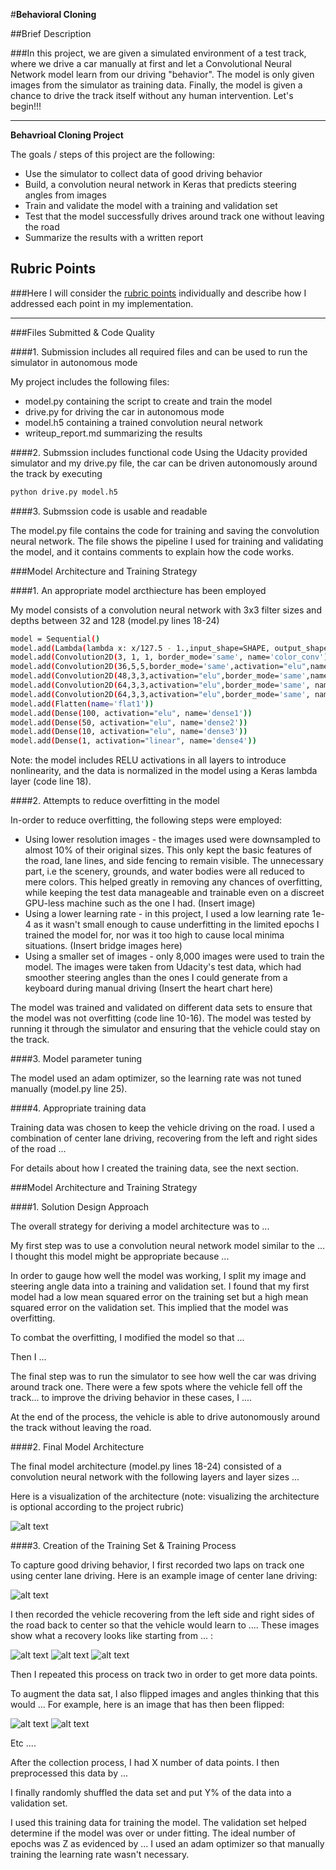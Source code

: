 #**Behavioral Cloning** 

##Brief Description

###In this project, we are given a simulated environment of a test track, where we drive a car manually at first and let a Convolutional Neural Network model learn from our driving "behavior". The model is only given images from the simulator as training data. Finally, the model is given a chance to drive the track itself without any human intervention. Let's begin!!!

---

**Behavrioal Cloning Project**

The goals / steps of this project are the following:
* Use the simulator to collect data of good driving behavior
* Build, a convolution neural network in Keras that predicts steering angles from images
* Train and validate the model with a training and validation set
* Test that the model successfully drives around track one without leaving the road
* Summarize the results with a written report


[//]: # (Image References)

[image1]: ./examples/placeholder.png "Model Visualization"
[image2]: ./examples/placeholder.png "Grayscaling"
[image3]: ./examples/placeholder_small.png "Recovery Image"
[image4]: ./examples/placeholder_small.png "Recovery Image"
[image5]: ./examples/placeholder_small.png "Recovery Image"
[image6]: ./examples/placeholder_small.png "Normal Image"
[image7]: ./examples/placeholder_small.png "Flipped Image"

## Rubric Points
###Here I will consider the [rubric points](https://review.udacity.com/#!/rubrics/432/view) individually and describe how I addressed each point in my implementation.  

---
###Files Submitted & Code Quality

####1. Submission includes all required files and can be used to run the simulator in autonomous mode

My project includes the following files:
* model.py containing the script to create and train the model
* drive.py for driving the car in autonomous mode
* model.h5 containing a trained convolution neural network 
* writeup_report.md summarizing the results

####2. Submssion includes functional code
Using the Udacity provided simulator and my drive.py file, the car can be driven autonomously around the track by executing 
```sh
python drive.py model.h5
```

####3. Submssion code is usable and readable

The model.py file contains the code for training and saving the convolution neural network. The file shows the pipeline I used for training and validating the model, and it contains comments to explain how the code works.

###Model Architecture and Training Strategy

####1. An appropriate model arcthiecture has been employed

My model consists of a convolution neural network with 3x3 filter sizes and depths between 32 and 128 (model.py lines 18-24) 
```sh
model = Sequential()
model.add(Lambda(lambda x: x/127.5 - 1.,input_shape=SHAPE, output_shape=SHAPE))
model.add(Convolution2D(3, 1, 1, border_mode='same', name='color_conv'))
model.add(Convolution2D(36,5,5,border_mode='same',activation="elu",name='conv1'))
model.add(Convolution2D(48,3,3,activation="elu",border_mode='same',name='conv2'))
model.add(Convolution2D(64,3,3,activation="elu",border_mode='same', name='conv3'))
model.add(Convolution2D(64,3,3,activation="elu",border_mode='same', name='conv4'))
model.add(Flatten(name='flat1'))
model.add(Dense(100, activation="elu", name='dense1'))
model.add(Dense(50, activation="elu", name='dense2'))
model.add(Dense(10, activation="elu", name='dense3'))
model.add(Dense(1, activation="linear", name='dense4'))
```

Note: the model includes RELU activations in all layers to introduce nonlinearity, and the data is normalized in the model using a Keras lambda layer (code line 18). 

####2. Attempts to reduce overfitting in the model

In-order to reduce overfitting, the following steps were employed:
* Using lower resolution images - the images used were downsampled to almost 10% of their original sizes. This only kept the basic features of the road, lane lines, and side fencing to remain visible. The unnecessary part, i.e the scenery, grounds, and water bodies were all reduced to mere colors. This helped greatly in removing any chances of overfitting, while keeping the test data manageable and trainable even on a discreet GPU-less machine such as the one I had. (Insert image)
* Using a lower learning rate - in this project, I used a low learning rate 1e-4 as it wasn't small enough to cause underfitting in the limited epochs I trained the model for, nor was it too high to cause local minima situations. (Insert bridge images here)
* Using a smaller set of images - only 8,000 images were used to train the model. The images were taken from Udacity's test data, which had smoother steering angles than the ones I could generate from a keyboard during manual driving (Insert the heart chart here)

The model was trained and validated on different data sets to ensure that the model was not overfitting (code line 10-16). The model was tested by running it through the simulator and ensuring that the vehicle could stay on the track.

####3. Model parameter tuning

The model used an adam optimizer, so the learning rate was not tuned manually (model.py line 25).

####4. Appropriate training data

Training data was chosen to keep the vehicle driving on the road. I used a combination of center lane driving, recovering from the left and right sides of the road ... 

For details about how I created the training data, see the next section. 

###Model Architecture and Training Strategy

####1. Solution Design Approach

The overall strategy for deriving a model architecture was to ...

My first step was to use a convolution neural network model similar to the ... I thought this model might be appropriate because ...

In order to gauge how well the model was working, I split my image and steering angle data into a training and validation set. I found that my first model had a low mean squared error on the training set but a high mean squared error on the validation set. This implied that the model was overfitting. 

To combat the overfitting, I modified the model so that ...

Then I ... 

The final step was to run the simulator to see how well the car was driving around track one. There were a few spots where the vehicle fell off the track... to improve the driving behavior in these cases, I ....

At the end of the process, the vehicle is able to drive autonomously around the track without leaving the road.

####2. Final Model Architecture

The final model architecture (model.py lines 18-24) consisted of a convolution neural network with the following layers and layer sizes ...

Here is a visualization of the architecture (note: visualizing the architecture is optional according to the project rubric)

![alt text][image1]

####3. Creation of the Training Set & Training Process

To capture good driving behavior, I first recorded two laps on track one using center lane driving. Here is an example image of center lane driving:

![alt text][image2]

I then recorded the vehicle recovering from the left side and right sides of the road back to center so that the vehicle would learn to .... These images show what a recovery looks like starting from ... :

![alt text][image3]
![alt text][image4]
![alt text][image5]

Then I repeated this process on track two in order to get more data points.

To augment the data sat, I also flipped images and angles thinking that this would ... For example, here is an image that has then been flipped:

![alt text][image6]
![alt text][image7]

Etc ....

After the collection process, I had X number of data points. I then preprocessed this data by ...


I finally randomly shuffled the data set and put Y% of the data into a validation set. 

I used this training data for training the model. The validation set helped determine if the model was over or under fitting. The ideal number of epochs was Z as evidenced by ... I used an adam optimizer so that manually training the learning rate wasn't necessary.

